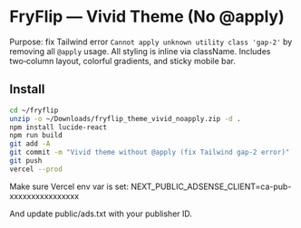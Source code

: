 # FryFlip — Vivid Theme (No @apply)

Purpose: fix Tailwind error `Cannot apply unknown utility class 'gap-2'` by removing all `@apply` usage.
All styling is inline via className. Includes two‑column layout, colorful gradients, and sticky mobile bar.

## Install
```bash
cd ~/fryflip
unzip -o ~/Downloads/fryflip_theme_vivid_noapply.zip -d .
npm install lucide-react
npm run build
git add -A
git commit -m "Vivid theme without @apply (fix Tailwind gap-2 error)"
git push
vercel --prod
```

Make sure Vercel env var is set:
  NEXT_PUBLIC_ADSENSE_CLIENT=ca-pub-xxxxxxxxxxxxxxxx

And update public/ads.txt with your publisher ID.

